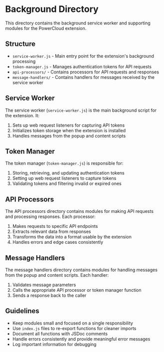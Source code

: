 # Background Directory

This directory contains the background service worker and supporting modules for the PowerCloud extension.

## Structure

- `service-worker.js` - Main entry point for the extension's background processing
- `token-manager.js` - Manages authentication tokens for API requests
- `api-processors/` - Contains processors for API requests and responses
- `message-handlers/` - Contains handlers for messages received by the service worker

## Service Worker

The service worker (`service-worker.js`) is the main background script for the extension. It:

1. Sets up web request listeners for capturing API tokens
2. Initializes token storage when the extension is installed
3. Handles messages from the popup and content scripts

## Token Manager

The token manager (`token-manager.js`) is responsible for:

1. Storing, retrieving, and updating authentication tokens
2. Setting up web request listeners to capture tokens
3. Validating tokens and filtering invalid or expired ones

## API Processors

The API processors directory contains modules for making API requests and processing responses. Each processor:

1. Makes requests to specific API endpoints
2. Extracts relevant data from responses
3. Transforms the data into a format usable by the extension
4. Handles errors and edge cases consistently

## Message Handlers

The message handlers directory contains modules for handling messages from the popup and content scripts. Each handler:

1. Validates message parameters
2. Calls the appropriate API processor or token manager function
3. Sends a response back to the caller

## Guidelines

- Keep modules small and focused on a single responsibility
- Use `index.js` files to re-export functions for cleaner imports
- Document all functions with JSDoc comments
- Handle errors consistently and provide meaningful error messages
- Log important information for debugging
